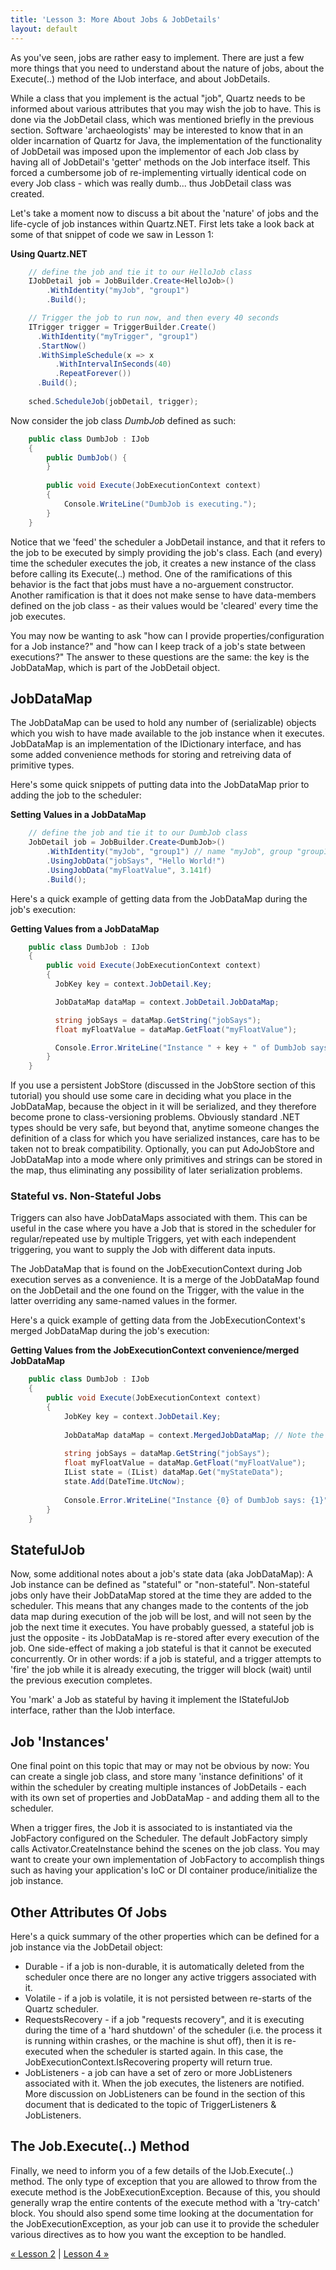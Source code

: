 ```yaml
---
title: 'Lesson 3: More About Jobs & JobDetails'
layout: default
---
```


As you've seen, jobs are rather easy to implement. There are just a few more things that you need to understand about 
the nature of jobs, about the Execute(..) method of the IJob interface, and about JobDetails.

While a class that you implement is the actual "job", Quartz needs to be informed about various attributes 
that you may wish the job to have. This is done via the JobDetail class, which was mentioned briefly in the previous section.
Software 'archaeologists' may be interested to know that in an older incarnation of Quartz for Java, the implementation of the
functionality of JobDetail was imposed upon the implementor of each Job class by having all of JobDetail's 'getter' methods on
the Job interface itself. This forced a cumbersome job of re-implementing virtually identical code on every Job class - 
which was really dumb... thus JobDetail class was created.

Let's take a moment now to discuss a bit about the 'nature' of jobs and the life-cycle of job instances within Quartz.NET. 
First lets take a look back at some of that snippet of code we saw in Lesson 1:

__Using Quartz.NET__

```c#
	// define the job and tie it to our HelloJob class
	IJobDetail job = JobBuilder.Create<HelloJob>()
		.WithIdentity("myJob", "group1")
		.Build();

	// Trigger the job to run now, and then every 40 seconds
	ITrigger trigger = TriggerBuilder.Create()
      .WithIdentity("myTrigger", "group1")
      .StartNow()
      .WithSimpleSchedule(x => x
          .WithIntervalInSeconds(40)
          .RepeatForever())
      .Build();
	  
    sched.ScheduleJob(jobDetail, trigger);
```
	
Now consider the job class _DumbJob_ defined as such:

```c#
    public class DumbJob : IJob
    {
        public DumbJob() {
        }
    
        public void Execute(JobExecutionContext context)
        {
            Console.WriteLine("DumbJob is executing.");
        }
    }
```

Notice that we 'feed' the scheduler a JobDetail instance, and that it refers to the job to be executed by simply 
providing the job's class. Each (and every) time the scheduler executes the job, it creates a new instance of the 
class before calling its Execute(..) method. One of the ramifications of this behavior is the fact that jobs must 
have a no-arguement constructor. Another ramification is that it does not make sense to have data-members defined 
on the job class - as their values would be 'cleared' every time the job executes.

You may now be wanting to ask "how can I provide properties/configuration for a Job instance?" and "how can I 
keep track of a job's state between executions?" The answer to these questions are the same: the key is the JobDataMap, 
which is part of the JobDetail object.

## JobDataMap

The JobDataMap can be used to hold any number of (serializable) objects which you wish to have made available 
to the job instance when it executes. JobDataMap is an implementation of the IDictionary interface, and has some added convenience methods for storing and retreiving data of primitive types.

Here's some quick snippets of putting data into the JobDataMap prior to adding the job to the scheduler:

__Setting Values in a JobDataMap__

```c#
	// define the job and tie it to our DumbJob class
	JobDetail job = JobBuilder.Create<DumbJob>()
		.WithIdentity("myJob", "group1") // name "myJob", group "group1"
		.UsingJobData("jobSays", "Hello World!")
		.UsingJobData("myFloatValue", 3.141f)
		.Build();
```
	
Here's a quick example of getting data from the JobDataMap during the job's execution:

__Getting Values from a JobDataMap__

```c#
    public class DumbJob : IJob
    {
        public void Execute(JobExecutionContext context)
        {
		  JobKey key = context.JobDetail.Key;

		  JobDataMap dataMap = context.JobDetail.JobDataMap;

		  string jobSays = dataMap.GetString("jobSays");
		  float myFloatValue = dataMap.GetFloat("myFloatValue");

		  Console.Error.WriteLine("Instance " + key + " of DumbJob says: " + jobSays + ", and val is: " + myFloatValue);
        }
    } 
```

If you use a persistent JobStore (discussed in the JobStore section of this tutorial) you should use some care
in deciding what you place in the JobDataMap, because the object in it will be serialized, and they therefore 
become prone to class-versioning problems. Obviously standard .NET types should be very safe, but beyond that, 
anytime someone changes the definition of a class for which you have serialized instances, care has to be taken
not to break compatibility. Optionally, you can put AdoJobStore and JobDataMap into a mode where only primitives 
and strings can be stored in the map, thus eliminating any possibility of later serialization problems.

### Stateful vs. Non-Stateful Jobs

Triggers can also have JobDataMaps associated with them. This can be useful in the case where you have a Job that 
is stored in the scheduler for regular/repeated use by multiple Triggers, yet with each independent triggering, 
you want to supply the Job with different data inputs.

The JobDataMap that is found on the JobExecutionContext during Job execution serves as a convenience. It is a merge
of the JobDataMap found on the JobDetail and the one found on the Trigger, with the value in the latter overriding 
any same-named values in the former.

Here's a quick example of getting data from the JobExecutionContext's merged JobDataMap during the job's execution:

__Getting Values from the JobExecutionContext convenience/merged JobDataMap__

```c#
    public class DumbJob : IJob
    {
        public void Execute(JobExecutionContext context)
        {
			JobKey key = context.JobDetail.Key;
	
			JobDataMap dataMap = context.MergedJobDataMap; // Note the difference from the previous example
    
            string jobSays = dataMap.GetString("jobSays");
            float myFloatValue = dataMap.GetFloat("myFloatValue");
            IList state = (IList) dataMap.Get("myStateData");
            state.Add(DateTime.UtcNow);
    
            Console.Error.WriteLine("Instance {0} of DumbJob says: {1}", instName, jobSays);
        }
    } 
```
	
## StatefulJob

Now, some additional notes about a job's state data (aka JobDataMap): A Job instance can be defined as "stateful" or "non-stateful".
Non-stateful jobs only have their JobDataMap stored at the time they are added to the scheduler. This means that any changes made 
to the contents of the job data map during execution of the job will be lost, and will not seen by the job the next time it executes.
You have probably guessed, a stateful job is just the opposite - its JobDataMap is re-stored after every execution of the job. 
One side-effect of making a job stateful is that it cannot be executed concurrently. Or in other words: if a job is stateful, and
a trigger attempts to 'fire' the job while it is already executing, the trigger will block (wait) until the previous execution completes.

You 'mark' a Job as stateful by having it implement the IStatefulJob interface, rather than the IJob interface.

## Job 'Instances'

One final point on this topic that may or may not be obvious by now: You can create a single job class, and store many 
'instance definitions' of it within the scheduler by creating multiple instances of JobDetails - each with its own set of properties 
and JobDataMap - and adding them all to the scheduler.

When a trigger fires, the Job it is associated to is instantiated via the JobFactory configured on the Scheduler. The default 
JobFactory simply calls Activator.CreateInstance behind the scenes on the job class. 
You may want to create your own implementation of JobFactory to accomplish things such as having your application's IoC or 
DI container produce/initialize the job instance.

## Other Attributes Of Jobs

Here's a quick summary of the other properties which can be defined for a job instance via the JobDetail object:

* Durable - if a job is non-durable, it is automatically deleted from the scheduler once there are no longer any active triggers associated with it.
* Volatile - if a job is volatile, it is not persisted between re-starts of the Quartz scheduler.
* RequestsRecovery - if a job "requests recovery", and it is executing during the time of a 'hard shutdown' of the scheduler (i.e. the process it is running within crashes, or the machine is shut off), then it is re-executed when the scheduler is started again. In this case, the JobExecutionContext.IsRecovering property will return true.
* JobListeners - a job can have a set of zero or more JobListeners associated with it. When the job executes, the listeners are notified. More discussion on JobListeners can be found in the section of this document that is dedicated to the topic of TriggerListeners & JobListeners.

## The Job.Execute(..) Method

Finally, we need to inform you of a few details of the IJob.Execute(..) method. The only type of exception
that you are allowed to throw from the execute method is the JobExecutionException. Because of this, you should generally wrap the entire
contents of the execute method with a 'try-catch' block. You should also spend some time looking at the documentation for the 
JobExecutionException, as your job can use it to provide the scheduler various directives as to how you want the exception to be handled.

[&laquo; Lesson 2](jobs-and-triggers.html) | [Lesson 4 &raquo;](more-about-triggers.html)
